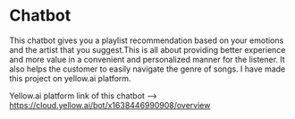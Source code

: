 # Chatbot
This chatbot gives you a playlist recommendation based on your emotions and the artist that you suggest.This is all about providing better experience and more value in a convenient and personalized manner for the listener. It also helps the customer to easily navigate the genre of songs.
I have made this project on yellow.ai platform.

Yellow.ai platform link of this chatbot --> https://cloud.yellow.ai/bot/x1638446990908/overview


